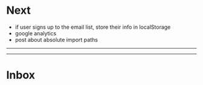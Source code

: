 # Next

* if user signs up to the email list, store their info in localStorage
* google analytics
* post about absolute import paths

---

---

# Inbox
